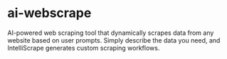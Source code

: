 # ai-webscrape
AI-powered web scraping tool that dynamically scrapes data from any website based on user prompts. Simply describe the data you need, and IntelliScrape generates custom scraping workflows. 
